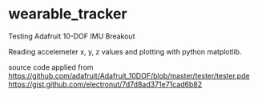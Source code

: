 # wearable_tracker
Testing Adafruit 10-DOF IMU Breakout

Reading accelemeter x, y, z values and plotting with python matplotlib.

source code applied from
https://github.com/adafruit/Adafruit_10DOF/blob/master/tester/tester.pde
https://gist.github.com/electronut/7d7d8ad371e71cad6b82
